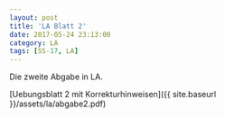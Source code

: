 ```yaml
---
layout: post
title: 'LA Blatt 2'
date: 2017-05-24 23:13:00
category: LA
tags: [SS-17, LA]
---
```


Die zweite Abgabe in LA.

[Uebungsblatt 2 mit Korrekturhinweisen]({{ site.baseurl }}/assets/la/abgabe2.pdf)
